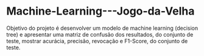 # Machine-Learning---Jogo-da-Velha
Objetivo do projeto é desenvolver um modelo de machine learning (decision tree) e apresentar uma matriz de confusão dos resultados, do conjunto de teste, mostrar  acurácia, precisão, revocação e F1-Score, do conjunto de teste.
